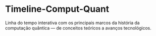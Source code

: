 # Timeline-Comput-Quant
Linha do tempo interativa com os principais marcos da história da computação quântica — de conceitos teóricos a avanços tecnológicos.
